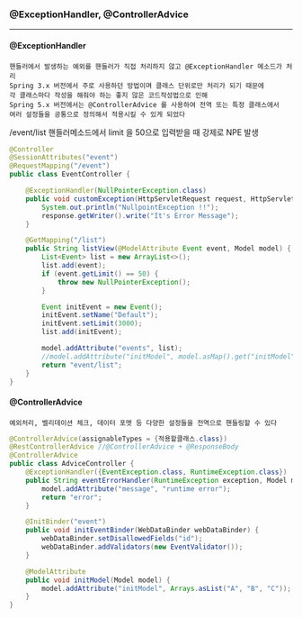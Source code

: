 ### @ExceptionHandler, @ControllerAdvice

---

#### @ExceptionHandler

    핸들러에서 발생하는 예외를 핸들러가 직접 처리하지 않고 @ExceptionHandler 메소드가 처리
    Spring 3.x 버전에서 주로 사용하던 방법이며 클래스 단위로만 처리가 되기 때문에
    각 클래스마다 작성을 해줘야 하는 좋지 않은 코드작성법으로 인해
    Spring 5.x 버전에서는 @ControllerAdvice 를 사용하여 전역 또는 특정 클래스에서 
    여러 설정들을 공통으로 정의해서 적용시킬 수 있게 되었다

/event/list 핸들러메소드에서 limit 을 50으로 입력받을 때 강제로 NPE 발생

```java
@Controller
@SessionAttributes("event")
@RequestMapping("/event")
public class EventController {

    @ExceptionHandler(NullPointerException.class)
    public void customException(HttpServletRequest request, HttpServletResponse response) throws IOException {
        System.out.println("NullpointException !!");
        response.getWriter().write("It's Error Message");
    }

    @GetMapping("/list")
    public String listView(@ModelAttribute Event event, Model model) {
        List<Event> list = new ArrayList<>();
        list.add(event);
        if (event.getLimit() == 50) {
            throw new NullPointerException();
        }

        Event initEvent = new Event();
        initEvent.setName("Default");
        initEvent.setLimit(3000);
        list.add(initEvent);

        model.addAttribute("events", list);
        //model.addAttribute("initModel", model.asMap().get("initModel"));
        return "event/list";
    }
}
```

#### @ControllerAdvice

    예외처리, 벨리데이션 체크, 데이터 포멧 등 다양한 설정들을 전역으로 핸들링할 수 있다

```java
@ControllerAdvice(assignableTypes = {적용할클래스.class})
@RestControllerAdvice //@ControllerAdvice + @ResponseBody
@ControllerAdvice
public class AdviceController {
    @ExceptionHandler({EventException.class, RuntimeException.class})
    public String eventErrorHandler(RuntimeException exception, Model model) {
        model.addAttribute("message", "runtime error");
        return "error";
    }

    @InitBinder("event")
    public void initEventBinder(WebDataBinder webDataBinder) {
        webDataBinder.setDisallowedFields("id");
        webDataBinder.addValidators(new EventValidator());
    }

    @ModelAttribute
    public void initModel(Model model) {
        model.addAttribute("initModel", Arrays.asList("A", "B", "C"));
    }
}
```

